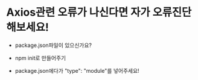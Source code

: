# Axios관련 오류가 나신다면 자가 오류진단 해보세요!


-  package.json파일이 있으신가요?
  - npm init로 만들어주기
 
- package.json에다가 "type": "module"를 넣어주세요!
